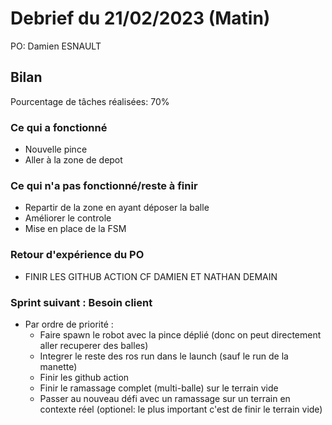 # Debrief du 21/02/2023 (Matin)

PO: Damien ESNAULT


## Bilan

Pourcentage de tâches réalisées: 70%

### Ce qui a fonctionné

- Nouvelle pince
- Aller à la zone de depot

### Ce qui n'a pas fonctionné/reste à finir

- Repartir de la zone en ayant déposer la balle
- Améliorer le controle
- Mise en place de la FSM


### Retour d'expérience du PO

- FINIR LES GITHUB ACTION CF DAMIEN ET NATHAN DEMAIN


### Sprint suivant : Besoin client
- Par ordre de priorité :
	* Faire spawn le robot avec la pince déplié (donc on peut directement aller recuperer des balles)
	* Integrer le reste des ros run dans le launch (sauf le run de la manette)
	* Finir les github action
	* Finir le ramassage complet (multi-balle) sur le terrain vide
	* Passer au nouveau défi avec un ramassage sur un terrain en contexte réel (optionel: le plus important c'est de finir le terrain vide)
	
